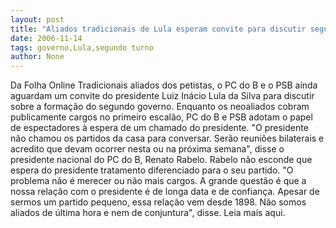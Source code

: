 ```yaml
---
layout: post
title: "Aliados tradicionais de Lula esperam convite para discutir segundo governo"
date: 2006-11-14
tags: governo,Lula,segundo turno
author: None
---
```

Da Folha Online
Tradicionais aliados dos petistas, o PC do B e o PSB ainda aguardam um convite do presidente Luiz Inácio Lula da Silva para discutir sobre a formação do segundo governo. Enquanto os neoaliados cobram publicamente cargos no primeiro escalão, PC do B e PSB adotam o papel de espectadores à espera de um chamado do presidente. \"O presidente não chamou os partidos da casa para conversar. Serão reuniões bilaterais e acredito que devam ocorrer nesta ou na próxima semana\", disse o presidente nacional do PC do B, Renato Rabelo. Rabelo não esconde que espera do presidente tratamento diferenciado para o seu partido. \"O problema não é merecer ou não mais cargos. A grande questão é que a nossa relação com o presidente é de longa data e de confiança. Apesar de sermos um partido pequeno, essa relação vem desde 1898. Não somos aliados de última hora e nem de conjuntura\", disse. 
Leia mais aqui. 